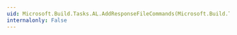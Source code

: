 ```yaml
---
uid: Microsoft.Build.Tasks.AL.AddResponseFileCommands(Microsoft.Build.Tasks.CommandLineBuilderExtension)
internalonly: False
---
```


